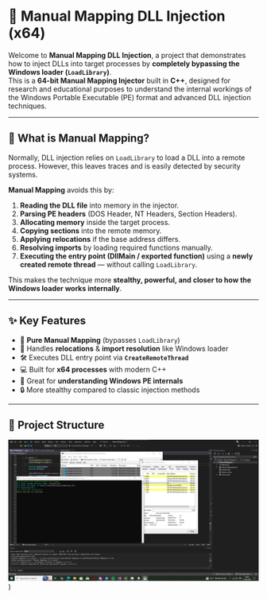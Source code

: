 # 🚀 Manual Mapping DLL Injection (x64)

Welcome to **Manual Mapping DLL Injection**, a project that demonstrates how to inject DLLs into target processes by **completely bypassing the Windows loader (`LoadLibrary`)**.  
This is a **64-bit Manual Mapping Injector** built in **C++**, designed for research and educational purposes to understand the internal workings of the Windows Portable Executable (PE) format and advanced DLL injection techniques.

---

## 📌 What is Manual Mapping?

Normally, DLL injection relies on `LoadLibrary` to load a DLL into a remote process. However, this leaves traces and is easily detected by security systems.  

**Manual Mapping** avoids this by:  
1. **Reading the DLL file** into memory in the injector.  
2. **Parsing PE headers** (DOS Header, NT Headers, Section Headers).  
3. **Allocating memory** inside the target process.  
4. **Copying sections** into the remote memory.  
5. **Applying relocations** if the base address differs.  
6. **Resolving imports** by loading required functions manually.  
7. **Executing the entry point (DllMain / exported function)** using a **newly created remote thread** — without calling `LoadLibrary`.

This makes the technique more **stealthy, powerful, and closer to how the Windows loader works internally**.

---

## ✨ Key Features

- 🧩 **Pure Manual Mapping** (bypasses `LoadLibrary`)  
- 🔄 Handles **relocations** & **import resolution** like Windows loader  
- 🛠️ Executes DLL entry point via **`CreateRemoteThread`**  
- 💻 Built for **x64 processes** with modern C++  
- 🧠 Great for **understanding Windows PE internals**  
- 🔒 More stealthy compared to classic injection methods  

---

## 📂 Project Structure

![Project Structure](https://raw.githubusercontent.com/notshivumang011/Manual-Mapping-Dll-Injection-Technique/refs/heads/main/manual%20mpp.png))
